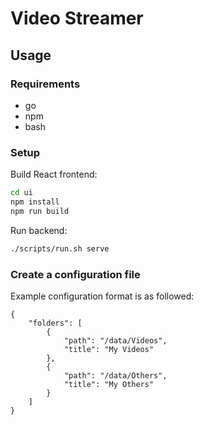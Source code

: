 # Video Streamer 
## Usage
### Requirements
- go
- npm
- bash
### Setup
Build React frontend:
```bash
cd ui
npm install
npm run build
```
Run backend:
```bash
./scripts/run.sh serve
```
### Create a configuration file
Example configuration format is as followed:
```
{
	"folders": [
		{
			"path": "/data/Videos",
			"title": "My Videos"
		},
		{
			"path": "/data/Others",
			"title": "My Others"
		}
	]
}
```